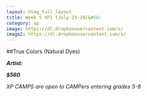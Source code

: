 ```yaml
---
layout: blog_full_layout
title: Week 5 XP1 (July 25-29)&#58; 
category: xp
image: https://dl.dropboxusercontent.com/s/
image2: https://dl.dropboxusercontent.com/s/
---
```


##True Colors (Natural Dyes)



**_Artist:_** 

**_$560_**

*XP CAMPS are open to CAMPers entering grades 5-8*
